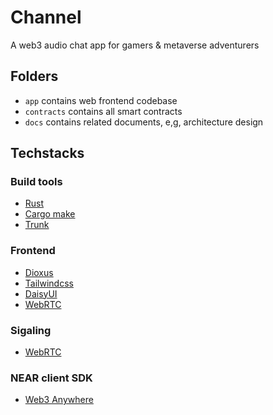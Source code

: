 # Channel

A web3 audio chat app for gamers & metaverse adventurers

## Folders

- `app` contains web frontend codebase
- `contracts` contains all smart contracts
- `docs` contains related documents, e,g, architecture design

## Techstacks

### Build tools

- [Rust](https://www.rust-lang.org/)
- [Cargo make](https://github.com/sagiegurari/cargo-make)
- [Trunk](https://github.com/thedodd/trunk)

### Frontend

- [Dioxus](https://dioxuslabs.com/)
- [Tailwindcss](https://tailwindcss.com/)
- [DaisyUI](https://daisyui.com/)
- [WebRTC](https://github.com/webrtc-rs/webrtc)

### Sigaling

- [WebRTC](https://github.com/webrtc-rs/webrtc)

### NEAR client SDK

- [Web3 Anywhere](https://github.com/russellwmy/web3-anywhere)

